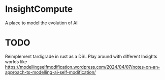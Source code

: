 # InsightCompute
A place to model the evolution of AI


# TODO

Reimplement tardigrade in rust as a DSL
Play around with different Insights worlds like https://modellingselfmodification.wordpress.com/2024/04/07/notes-on-an-approach-to-modelling-ai-self-modification/
